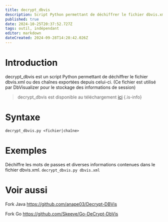 ```yaml
---
title: decrypt_dbvis
description: Script Python permettant de déchiffrer le fichier dbvis.xml ou des chaînes exportées depuis celui-ci. (Ce fichier est utilisé par DbVisualizer pour le stockage des informations de session)
published: true
date: 2024-10-25T20:37:52.727Z
tags: outil, indépendant
editor: markdown
dateCreated: 2024-09-28T14:28:42.026Z
---
```


# Introduction

decrypt_dbvis est un script Python permettant de déchiffrer le fichier dbvis.xml ou des chaînes exportées depuis celui-ci. (Ce fichier est utilisé par DbVisualizer pour le stockage des informations de session)

> decrypt_dbvis est disponible au téléchargement [ici](https://gist.github.com/gerry/c4602c23783d894b8d96)
> {.is-info}

# Syntaxe

`decrypt_dbvis.py <fichier|chaîne>`

# Exemples

Déchiffre les mots de passes et diverses informations contenues dans le fichier dbvis.xml.
`decrypt_dbvis.py dbvis.xml`

# Voir aussi

Fork Java
https://github.com/anape03/Decrypt-DBVis

Fork Go
https://github.com/Skeeve/Go-DeCrypt-DbVis
